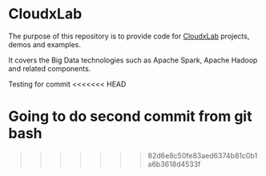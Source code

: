 # CloudxLab

The purpose of this repository is to provide code for [CloudxLab](https://cloudxlab.com) projects, demos and examples.

It covers the Big Data technologies such as Apache Spark, Apache Hadoop and related components.

Testing for commit
<<<<<<< HEAD

Going to do second commit from git bash
=======
>>>>>>> 82d6e8c50fe83aed6374b81c0b1a6b3618d4533f
